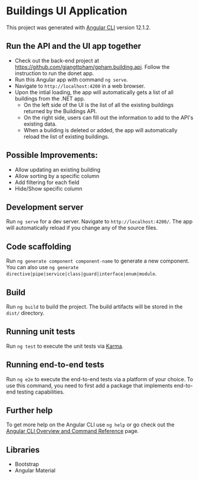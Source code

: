 # Buildings UI Application

This project was generated with [Angular CLI](https://github.com/angular/angular-cli) version 12.1.2.

## Run the API and the UI app together

- Check out the back-end project at https://github.com/giangttpham/gpham.building.api. Follow the instruction to run the donet app.
- Run this Angular app with command `ng serve`.
- Navigate to `http://localhost:4200` in a web browser.
- Upon the intial loading, the app will automatically gets a list of all buildings from the .NET app.
  - On the left side of the UI is the list of all the existing buildings returned by the Buildings API.
  - On the right side, users can fill out the information to add to the API's existing data.
  - When a building is deleted or added, the app will automatically reload the list of existing buildings.

## Possible Improvements:

- Allow updating an existing building
- Allow sorting by a specific column
- Add filtering for each field
- Hide/Show specific column

## Development server

Run `ng serve` for a dev server. Navigate to `http://localhost:4200/`. The app will automatically reload if you change any of the source files.

## Code scaffolding

Run `ng generate component component-name` to generate a new component. You can also use `ng generate directive|pipe|service|class|guard|interface|enum|module`.

## Build

Run `ng build` to build the project. The build artifacts will be stored in the `dist/` directory.

## Running unit tests

Run `ng test` to execute the unit tests via [Karma](https://karma-runner.github.io).

## Running end-to-end tests

Run `ng e2e` to execute the end-to-end tests via a platform of your choice. To use this command, you need to first add a package that implements end-to-end testing capabilities.

## Further help

To get more help on the Angular CLI use `ng help` or go check out the [Angular CLI Overview and Command Reference](https://angular.io/cli) page.

## Libraries

- Bootstrap
- Angular Material
